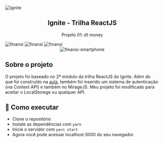 <img alt="Ignite" src="https://i.imgur.com/eCVyxxy.png">
<h2 align="center">
  Ignite - Trilha ReactJS
</h2>
<p align="center">
  Projeto 01: dt money
</p>
<img alt="finansí" src="https://imgur.com/B5JizMA.png">
<img alt="finansí" src="https://i.imgur.com/HZiCwwN.png">
<img alt="finansí" src="https://i.imgur.com/14YQU6p.png">
<div align="center">
  <img alt="finansi-smartphone" src="https://i.imgur.com/oGJiO18.png">
</div>

## Sobre o projeto

O projeto foi baseado no 2º módulo da trilha ReactJS do Ignite. Além do que foi construído na [aula](https://github.com/matheuslanduci/aula02-trilha-react), também foi inserido um sistema de autenticação (via Context API) e também no MirageJS. Meu projeto foi modificado para aceitar o LocalStorege ou qualquer API.

## 🚀 Como executar

- Clone o repositório
- Instale as dependências com `yarn`
- Inicie o servidor com `yarn start`
- Agora você pode acessar localhost:3000 do seu navegador.

